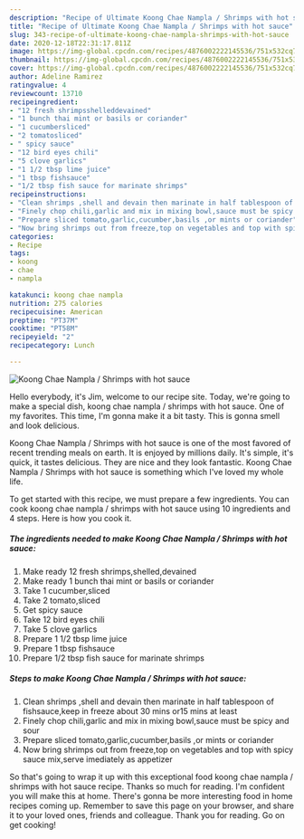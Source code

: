 ```yaml
---
description: "Recipe of Ultimate Koong Chae Nampla / Shrimps with hot sauce"
title: "Recipe of Ultimate Koong Chae Nampla / Shrimps with hot sauce"
slug: 343-recipe-of-ultimate-koong-chae-nampla-shrimps-with-hot-sauce
date: 2020-12-18T22:31:17.811Z
image: https://img-global.cpcdn.com/recipes/4876002222145536/751x532cq70/koong-chae-nampla-shrimps-with-hot-sauce-recipe-main-photo.jpg
thumbnail: https://img-global.cpcdn.com/recipes/4876002222145536/751x532cq70/koong-chae-nampla-shrimps-with-hot-sauce-recipe-main-photo.jpg
cover: https://img-global.cpcdn.com/recipes/4876002222145536/751x532cq70/koong-chae-nampla-shrimps-with-hot-sauce-recipe-main-photo.jpg
author: Adeline Ramirez
ratingvalue: 4
reviewcount: 13710
recipeingredient:
- "12 fresh shrimpsshelleddevained"
- "1 bunch thai mint or basils or coriander"
- "1 cucumbersliced"
- "2 tomatosliced"
- " spicy sauce"
- "12 bird eyes chili"
- "5 clove garlics"
- "1 1/2 tbsp lime juice"
- "1 tbsp fishsauce"
- "1/2 tbsp fish sauce for marinate shrimps"
recipeinstructions:
- "Clean shrimps ,shell and devain then marinate in half tablespoon of fishsauce,keep in freeze about 30 mins or15 mins at least"
- "Finely chop chili,garlic and mix in mixing bowl,sauce must be spicy and sour"
- "Prepare sliced tomato,garlic,cucumber,basils ,or mints or coriander"
- "Now bring shrimps out from freeze,top on vegetables and top with spicy sauce mix,serve imediately as appetizer"
categories:
- Recipe
tags:
- koong
- chae
- nampla

katakunci: koong chae nampla 
nutrition: 275 calories
recipecuisine: American
preptime: "PT37M"
cooktime: "PT58M"
recipeyield: "2"
recipecategory: Lunch

---
```



![Koong Chae Nampla / Shrimps with hot sauce](https://img-global.cpcdn.com/recipes/4876002222145536/751x532cq70/koong-chae-nampla-shrimps-with-hot-sauce-recipe-main-photo.jpg)

Hello everybody, it's Jim, welcome to our recipe site. Today, we're going to make a special dish, koong chae nampla / shrimps with hot sauce. One of my favorites. This time, I'm gonna make it a bit tasty. This is gonna smell and look delicious.



Koong Chae Nampla / Shrimps with hot sauce is one of the most favored of recent trending meals on earth. It is enjoyed by millions daily. It's simple, it's quick, it tastes delicious. They are nice and they look fantastic. Koong Chae Nampla / Shrimps with hot sauce is something which I've loved my whole life.


To get started with this recipe, we must prepare a few ingredients. You can cook koong chae nampla / shrimps with hot sauce using 10 ingredients and 4 steps. Here is how you cook it.

<!--inarticleads1-->

##### The ingredients needed to make Koong Chae Nampla / Shrimps with hot sauce:

1. Make ready 12 fresh shrimps,shelled,devained
1. Make ready 1 bunch thai mint or basils or coriander
1. Take 1 cucumber,sliced
1. Take 2 tomato,sliced
1. Get  spicy sauce
1. Take 12 bird eyes chili
1. Take 5 clove garlics
1. Prepare 1 1/2 tbsp lime juice
1. Prepare 1 tbsp fishsauce
1. Prepare 1/2 tbsp fish sauce for marinate shrimps




<!--inarticleads2-->

##### Steps to make Koong Chae Nampla / Shrimps with hot sauce:

1. Clean shrimps ,shell and devain then marinate in half tablespoon of fishsauce,keep in freeze about 30 mins or15 mins at least
1. Finely chop chili,garlic and mix in mixing bowl,sauce must be spicy and sour
1. Prepare sliced tomato,garlic,cucumber,basils ,or mints or coriander
1. Now bring shrimps out from freeze,top on vegetables and top with spicy sauce mix,serve imediately as appetizer




So that's going to wrap it up with this exceptional food koong chae nampla / shrimps with hot sauce recipe. Thanks so much for reading. I'm confident you will make this at home. There's gonna be more interesting food in home recipes coming up. Remember to save this page on your browser, and share it to your loved ones, friends and colleague. Thank you for reading. Go on get cooking!
